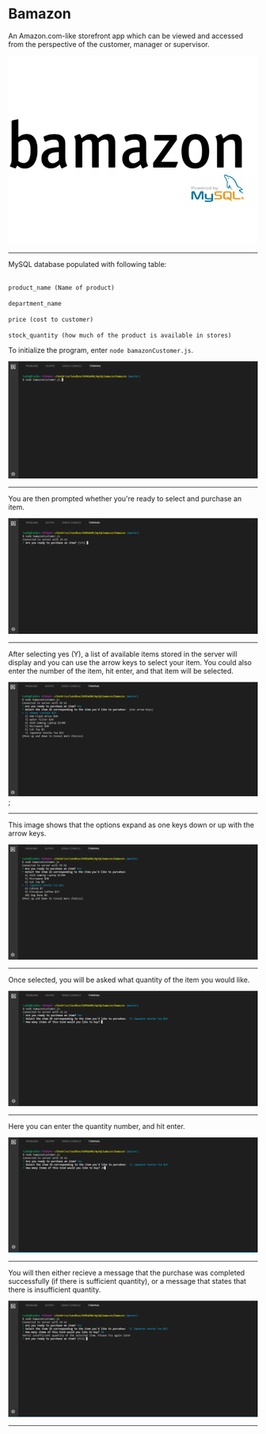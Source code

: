 # Bamazon
An Amazon.com-like storefront app which can be viewed and accessed from the perspective of the customer, manager or supervisor.  

![](/images/bamazon.png)

<hr>

MySQL database populated with following table:
```item_id (unique id for each product)

product_name (Name of product)

department_name

price (cost to customer)

stock_quantity (how much of the product is available in stores)
```
To initialize the program, enter `node bamazonCustomer.js`.

![](/images/one.png)
<hr>
You are then prompted whether you're ready to select and purchase an item.

![](/images/two.png)
<hr>
After selecting yes (Y), a list of available items stored in the server will display and you can use the arrow keys to select your item.  You could also enter the number of the item, hit enter, and that item will be selected. 

![](/images/three.png);
<hr>
This image shows that the options expand as one keys down or up with the arrow keys.

![](/images/four.png)
<hr>
Once selected, you will be asked what quantity of the item you would like.

![](/images/five.png)
<hr>
Here you can enter the quantity number, and hit enter.

![](/images/six.png)
<hr>
You will then either recieve a message that the purchase was completed successfully (if there is sufficient quantity), or a message that states that there is insufficient quantity. 

![](/images/seven.png)
<hr>
